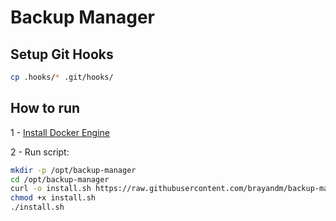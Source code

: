 # Backup Manager

## Setup Git Hooks

```bash
cp .hooks/* .git/hooks/
```

## How to run

1 - [Install Docker Engine](https://docs.docker.com/engine/install/)

2 - Run script:

```bash
mkdir -p /opt/backup-manager
cd /opt/backup-manager
curl -o install.sh https://raw.githubusercontent.com/brayandm/backup-manager/main/install.sh
chmod +x install.sh
./install.sh
```
